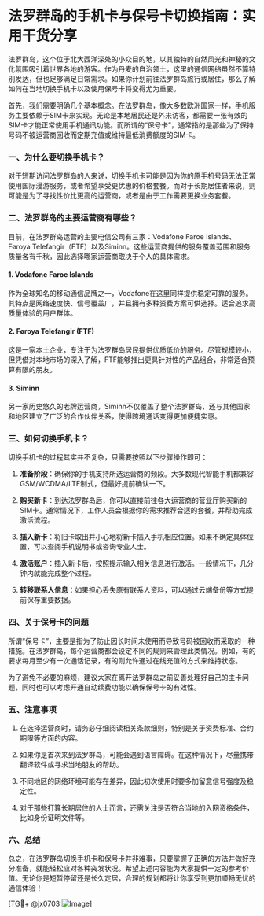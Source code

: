 # 法罗群岛的手机卡与保号卡切换指南：实用干货分享

法罗群岛，这个位于北大西洋深处的小众目的地，以其独特的自然风光和神秘的文化氛围吸引着世界各地的游客。作为丹麦的自治领土，这里的通信网络虽然不算特别发达，但也足够满足日常需求。如果你计划前往法罗群岛旅行或居住，那么了解如何在当地切换手机卡以及使用保号卡将变得尤为重要。

首先，我们需要明确几个基本概念。在法罗群岛，像大多数欧洲国家一样，手机服务主要依赖于SIM卡来实现。无论是本地居民还是外来访客，都需要一张有效的SIM卡才能正常使用手机通讯功能。而所谓的“保号卡”，通常指的是那些为了保持号码不被运营商回收而定期充值或维持最低消费额度的SIM卡。

### 一、为什么要切换手机卡？

对于短期访问法罗群岛的人来说，切换手机卡可能是因为你的原手机号码无法正常使用国际漫游服务，或者希望享受更优惠的价格套餐。而对于长期居住者来说，则可能是为了寻找性价比更高的运营商，或者是由于工作需要更换业务套餐。

### 二、法罗群岛的主要运营商有哪些？

目前，在法罗群岛运营的主要电信公司有三家：Vodafone Faroe Islands、Føroya Telefangir（FTF）以及Siminn。这些运营商提供的服务覆盖范围和服务质量各有千秋，因此选择哪家运营商取决于个人的具体需求。

#### 1. Vodafone Faroe Islands
作为全球知名的移动通信品牌之一，Vodafone在这里同样提供稳定可靠的服务。其特点是网络速度快、信号覆盖广，并且拥有多种资费方案可供选择。适合追求高质量体验的用户群体。

#### 2. Føroya Telefangir (FTF)
这是一家本土企业，专注于为法罗群岛居民提供优质低价的服务。尽管规模较小，但凭借对本地市场的深入了解，FTF能够推出更具针对性的产品组合，非常适合预算有限的朋友。

#### 3. Siminn
另一家历史悠久的老牌运营商，Siminn不仅覆盖了整个法罗群岛，还与其他国家和地区建立了广泛的合作伙伴关系，使得跨境通话变得更加便捷实惠。

### 三、如何切换手机卡？

切换手机卡的过程其实并不复杂，只需要按照以下步骤操作即可：

1. **准备阶段**：确保你的手机支持所选运营商的频段。大多数现代智能手机都兼容GSM/WCDMA/LTE制式，但最好提前确认一下。
   
2. **购买新卡**：到达法罗群岛后，你可以直接前往各大运营商的营业厅购买新的SIM卡。通常情况下，工作人员会根据你的需求推荐合适的套餐，并帮助完成激活流程。

3. **插入新卡**：将旧卡取出并小心地将新卡插入手机相应位置。如果不确定具体位置，可以查阅手机说明书或咨询专业人士。

4. **激活账户**：插入新卡后，按照提示输入相关信息进行激活。一般情况下，几分钟内就能完成整个过程。

5. **转移联系人信息**：如果担心丢失原有联系人资料，可以通过云端备份等方式提前保存重要数据。

### 四、关于保号卡的问题

所谓“保号卡”，主要是指为了防止因长时间未使用而导致号码被回收而采取的一种措施。在法罗群岛，每个运营商都会设定不同的规则来管理此类情况。例如，有的要求每月至少有一次通话记录，有的则允许通过在线充值的方式来维持状态。

为了避免不必要的麻烦，建议大家在离开法罗群岛之前妥善处理好自己的主卡问题，同时也可以考虑开通自动续费功能以确保保号卡的有效性。

### 五、注意事项

1. 在选择运营商时，请务必仔细阅读相关条款细则，特别是关于资费标准、合约期限等方面的内容。
   
2. 如果你是首次来到法罗群岛，可能会遇到语言障碍。在这种情况下，尽量携带翻译软件或寻求当地朋友的帮助。

3. 不同地区的网络环境可能存在差异，因此初次使用时要多加留意信号强度及稳定性。

4. 对于那些打算长期居住的人士而言，还需关注是否符合当地的入网资格条件，比如身份证明文件等。

### 六、总结

总之，在法罗群岛切换手机卡和保号卡并非难事，只要掌握了正确的方法并做好充分准备，就能轻松应对各种突发状况。希望上述内容能为大家提供一定的参考价值。无论你是短暂停留还是长久定居，合理的规划都将让你享受到更加顺畅无忧的通信体验！

[TG💪+ @jx0703 ![Image](https://github.com/user-attachments/assets/dbca1d08-cadb-493c-b0ec-ad6f7a83f270)]